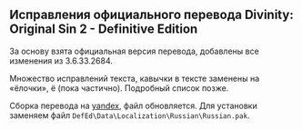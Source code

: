 Исправления официального перевода Divinity: Original Sin 2 - Definitive Edition
-------------------------------------------------------------------------------

За основу взята официальная версия перевода, добавлены все изменения из 3.6.33.2684.

Множество исправлений текста, кавычки в тексте заменены на «ёлочки», ё (пока частично). Подробный список позже.

Сборка перевода на [yandex](https://yadi.sk/d/T6RNmWEk0Tn0Pg), файл обновляется.
Для установки заменяем файл `DefEd\Data\Localization\Russian\Russian.pak`.